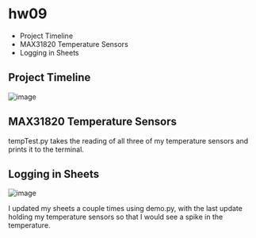 # hw09
- Project Timeline
- MAX31820 Temperature Sensors
- Logging in Sheets

## Project Timeline
![image](https://user-images.githubusercontent.com/45342964/140686935-57ab1c4c-f5b0-4877-bbd3-4a7fe36e0587.png)

## MAX31820 Temperature Sensors
tempTest.py takes the reading of all three of my temperature sensors and prints it to the terminal.

## Logging in Sheets
![image](https://user-images.githubusercontent.com/45342964/140851598-f39ef131-f65e-4cdb-95bb-49a393867ee5.png)

I updated my sheets a couple times using demo.py, with the last update holding my temperature sensors so that I would see a spike in the temperature.
